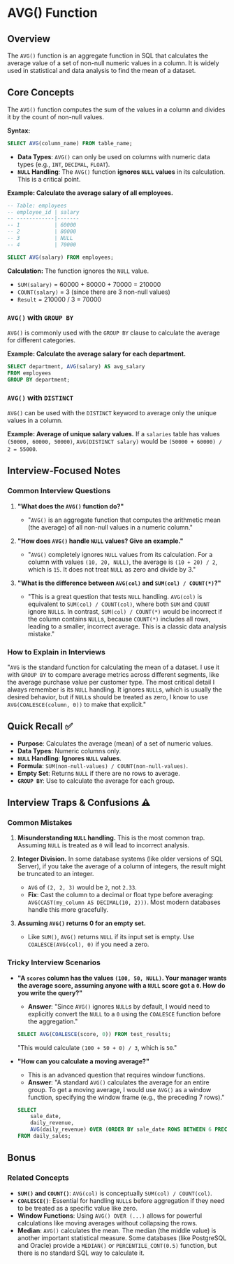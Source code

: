 # AVG() Function

## Overview
The `AVG()` function is an aggregate function in SQL that calculates the average value of a set of non-null numeric values in a column. It is widely used in statistical and data analysis to find the mean of a dataset.

## Core Concepts

The `AVG()` function computes the sum of the values in a column and divides it by the count of non-null values.

**Syntax:**
```sql
SELECT AVG(column_name) FROM table_name;
```

-   **Data Types**: `AVG()` can only be used on columns with numeric data types (e.g., `INT`, `DECIMAL`, `FLOAT`).
-   **`NULL` Handling**: The `AVG()` function **ignores `NULL` values** in its calculation. This is a critical point.

**Example: Calculate the average salary of all employees.**
```sql
-- Table: employees
-- employee_id | salary
-- ------------|-------
-- 1           | 60000
-- 2           | 80000
-- 3           | NULL
-- 4           | 70000

SELECT AVG(salary) FROM employees;
```
**Calculation:**
The function ignores the `NULL` value.
-   `SUM(salary)` = 60000 + 80000 + 70000 = 210000
-   `COUNT(salary)` = 3 (since there are 3 non-null values)
-   `Result` = 210000 / 3 = 70000

### `AVG()` with `GROUP BY`
`AVG()` is commonly used with the `GROUP BY` clause to calculate the average for different categories.

**Example: Calculate the average salary for each department.**
```sql
SELECT department, AVG(salary) AS avg_salary
FROM employees
GROUP BY department;
```

### `AVG()` with `DISTINCT`
`AVG()` can be used with the `DISTINCT` keyword to average only the unique values in a column.

**Example: Average of unique salary values.**
If a `salaries` table has values `(50000, 60000, 50000)`, `AVG(DISTINCT salary)` would be `(50000 + 60000) / 2 = 55000`.

## Interview-Focused Notes

### Common Interview Questions

1.  **"What does the `AVG()` function do?"**
    -   "`AVG()` is an aggregate function that computes the arithmetic mean (the average) of all non-null values in a numeric column."

2.  **"How does `AVG()` handle `NULL` values? Give an example."**
    -   "`AVG()` completely ignores `NULL` values from its calculation. For a column with values `(10, 20, NULL)`, the average is `(10 + 20) / 2`, which is `15`. It does not treat `NULL` as zero and divide by 3."

3.  **"What is the difference between `AVG(col)` and `SUM(col) / COUNT(*)`?"**
    -   "This is a great question that tests `NULL` handling. `AVG(col)` is equivalent to `SUM(col) / COUNT(col)`, where both `SUM` and `COUNT` ignore `NULL`s. In contrast, `SUM(col) / COUNT(*)` would be incorrect if the column contains `NULL`s, because `COUNT(*)` includes all rows, leading to a smaller, incorrect average. This is a classic data analysis mistake."

### How to Explain in Interviews
"`AVG` is the standard function for calculating the mean of a dataset. I use it with `GROUP BY` to compare average metrics across different segments, like the average purchase value per customer type. The most critical detail I always remember is its `NULL` handling. It ignores `NULL`s, which is usually the desired behavior, but if `NULL`s should be treated as zero, I know to use `AVG(COALESCE(column, 0))` to make that explicit."

## Quick Recall ✅

-   **Purpose**: Calculates the average (mean) of a set of numeric values.
-   **Data Types**: Numeric columns only.
-   **`NULL` Handling**: **Ignores `NULL` values**.
-   **Formula**: `SUM(non-null-values) / COUNT(non-null-values)`.
-   **Empty Set**: Returns `NULL` if there are no rows to average.
-   **`GROUP BY`**: Use to calculate the average for each group.

## Interview Traps & Confusions ⚠️

### Common Mistakes

1.  **Misunderstanding `NULL` handling.** This is the most common trap. Assuming `NULL` is treated as `0` will lead to incorrect analysis.

2.  **Integer Division.** In some database systems (like older versions of SQL Server), if you take the average of a column of integers, the result might be truncated to an integer.
    -   `AVG` of `(2, 2, 3)` would be `2`, not `2.33`.
    -   **Fix**: Cast the column to a decimal or float type before averaging: `AVG(CAST(my_column AS DECIMAL(10, 2)))`. Most modern databases handle this more gracefully.

3.  **Assuming `AVG()` returns 0 for an empty set.**
    -   Like `SUM()`, `AVG()` returns `NULL` if its input set is empty. Use `COALESCE(AVG(col), 0)` if you need a zero.

### Tricky Interview Scenarios

-   **"A `scores` column has the values `(100, 50, NULL)`. Your manager wants the average score, assuming anyone with a `NULL` score got a `0`. How do you write the query?"**
    -   **Answer**: "Since `AVG()` ignores `NULL`s by default, I would need to explicitly convert the `NULL` to a `0` using the `COALESCE` function before the aggregation."
    ```sql
    SELECT AVG(COALESCE(score, 0)) FROM test_results;
    ```
    "This would calculate `(100 + 50 + 0) / 3`, which is `50`."

-   **"How can you calculate a moving average?"**
    -   This is an advanced question that requires window functions.
    -   **Answer**: "A standard `AVG()` calculates the average for an entire group. To get a moving average, I would use `AVG()` as a window function, specifying the window frame (e.g., the preceding 7 rows)."
    ```sql
    SELECT
        sale_date,
        daily_revenue,
        AVG(daily_revenue) OVER (ORDER BY sale_date ROWS BETWEEN 6 PRECEDING AND CURRENT ROW) AS seven_day_moving_avg
    FROM daily_sales;
    ```

## Bonus

### Related Concepts
-   **`SUM()` and `COUNT()`**: `AVG(col)` is conceptually `SUM(col) / COUNT(col)`.
-   **`COALESCE()`**: Essential for handling `NULL`s before aggregation if they need to be treated as a specific value like zero.
-   **Window Functions**: Using `AVG() OVER (...)` allows for powerful calculations like moving averages without collapsing the rows.
-   **Median**: `AVG()` calculates the mean. The median (the middle value) is another important statistical measure. Some databases (like PostgreSQL and Oracle) provide a `MEDIAN()` or `PERCENTILE_CONT(0.5)` function, but there is no standard SQL way to calculate it.
